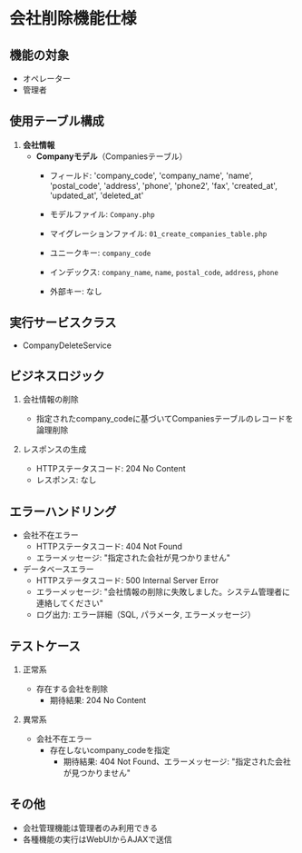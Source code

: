 # 会社削除機能仕様

## 機能の対象
- オペレーター
- 管理者

## 使用テーブル構成
1. **会社情報**
   - **Companyモデル**（Companiesテーブル）
     - フィールド:
       'company_code',
       'company_name',
       'name',
       'postal_code',
       'address',
       'phone',
       'phone2',
       'fax',
       'created_at',
       'updated_at',
       'deleted_at'

     - モデルファイル: `Company.php`
     - マイグレーションファイル: `01_create_companies_table.php`
     - ユニークキー: `company_code`
     - インデックス: `company_name`, `name`, `postal_code`, `address`, `phone`
     - 外部キー: なし

## 実行サービスクラス
- CompanyDeleteService

## ビジネスロジック
1. 会社情報の削除
   - 指定されたcompany_codeに基づいてCompaniesテーブルのレコードを論理削除

2. レスポンスの生成
   - HTTPステータスコード: 204 No Content
   - レスポンス: なし

## エラーハンドリング
- 会社不在エラー
  - HTTPステータスコード: 404 Not Found
  - エラーメッセージ: "指定された会社が見つかりません"
- データベースエラー
  - HTTPステータスコード: 500 Internal Server Error
  - エラーメッセージ: "会社情報の削除に失敗しました。システム管理者に連絡してください"
  - ログ出力: エラー詳細（SQL, パラメータ, エラーメッセージ）

## テストケース
1. 正常系
   - 存在する会社を削除
     - 期待結果: 204 No Content

2. 異常系
   - 会社不在エラー
     - 存在しないcompany_codeを指定
       - 期待結果: 404 Not Found、エラーメッセージ: "指定された会社が見つかりません"

## その他
- 会社管理機能は管理者のみ利用できる
- 各種機能の実行はWebUIからAJAXで送信 
